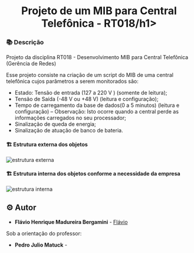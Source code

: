 <h1 align="center">Projeto de um MIB para Central Telefônica - RT018/h1>

### :books: Descrição

<p>Projeto da disciplina RT018 - Desenvolvimento MIB para Central Telefônica (Gerência de Redes)</p>
<p>Esse projeto consiste na criação de um script do MIB de uma central telefônica cujos parâmetros a serem monitorados são:</p>

- Estado: Tensão de entrada (127 a 220 V ) (somente de leitura);
- Tensão de Saída (-48 V ou +48 V) (leitura e configuração);
- Tempo de carregamento da base de dados(0 a 5 minutos) (leitura e configuração) – Observação: Isto ocorre quando a central perde as informações carregados no seu processador;
- Sinalização de queda de energia;
- Sinalização de atuação de banco de bateria.

#### :building_construction: Estrutura externa dos objetos
![estrutura externa](https://github.com/user-attachments/assets/703ff05f-18e3-46f4-b79a-37825c6d82a7)


#### :building_construction: Estrutura interna dos objetos conforme a necessidade da empresa
![estrutura interna](https://github.com/user-attachments/assets/4f84362f-a847-4fb7-8b95-e8e94ab2a82c)

## :gear: Autor

* **Flávio Henrique Madureira Bergamini** - [Flávio](https://github.com/flaviobergamini)

Sob a orientação do professor:
* **Pedro Julio Matuck** - 
